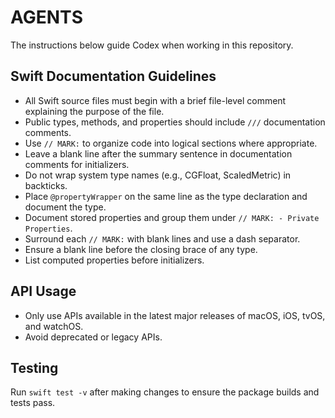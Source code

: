 # AGENTS

The instructions below guide Codex when working in this repository.

## Swift Documentation Guidelines
- All Swift source files must begin with a brief file-level comment explaining the purpose of the file.
- Public types, methods, and properties should include `///` documentation comments.
- Use `// MARK:` to organize code into logical sections where appropriate.
- Leave a blank line after the summary sentence in documentation comments for initializers.
- Do not wrap system type names (e.g., CGFloat, ScaledMetric) in backticks.
- Place `@propertyWrapper` on the same line as the type declaration and document the type.
- Document stored properties and group them under `// MARK: - Private Properties`.
- Surround each `// MARK:` with blank lines and use a dash separator.
- Ensure a blank line before the closing brace of any type.
- List computed properties before initializers.

## API Usage
- Only use APIs available in the latest major releases of macOS, iOS, tvOS, and watchOS.
- Avoid deprecated or legacy APIs.

## Testing
Run `swift test -v` after making changes to ensure the package builds and tests pass.
